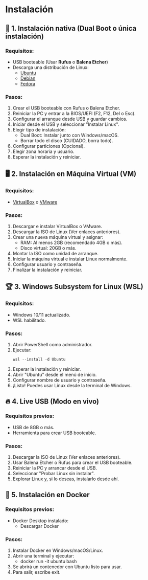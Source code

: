 # Instalación

## 🚀 1. Instalación nativa (Dual Boot o única instalación)
### Requisitos:
- USB booteable (Usar **Rufus** o **Balena Etcher**)
- Descarga una distribución de Linux:
  - [Ubuntu](https://ubuntu.com/download)
  - [Debian](https://www.debian.org/download)
  - [Fedora](https://fedoraproject.org//#editions)

### Pasos:
1. Crear el USB booteable con Rufus o Balena Etcher.
2. Reiniciar la PC y entrar a la BIOS/UEFI (F2, F12, Del o Esc).
3. Configurar el arranque desde USB y guardar cambios.
4. Iniciar desde el USB y seleccionar "Instalar Linux".
5. Elegir tipo de instalación:
    - Dual Boot: Instalar junto con Windows/macOS.
    - Borrar todo el disco (CUIDADO, borra todo).
6. Configurar particiones (Opcional).
7. Elegir zona horaria y usuario.
8. Esperar la instalación y reiniciar.

## 🖥 2. Instalación en Máquina Virtual (VM)
### Requisitos:
- [VirtualBox](https://www.virtualbox.org/) o [VMware](https://www.vmware.com/products/workstation-player.html)

### Pasos:
1. Descargar e instalar VirtualBox o VMware.
2. Descargar la ISO de Linux (Ver enlaces anteriores).
3. Crear una nueva máquina virtual y asignar:
    - RAM: Al menos 2GB (recomendado 4GB o más).
    - Disco virtual: 20GB o más.
4. Montar la ISO como unidad de arranque.
5. Iniciar la máquina virtual e instalar Linux normalmente.
6. Configurar usuario y contraseña.
7. Finalizar la instalación y reiniciar.

## 🏆 3. Windows Subsystem for Linux (WSL)
### Requisitos:
- Windows 10/11 actualizado.
- WSL habilitado.

### Pasos:
1. Abrir PowerShell como administrador.
2. Ejecutar:
   ```powershell
   wsl --install -d Ubuntu
3. Esperar la instalación y reiniciar.
4. Abrir "Ubuntu" desde el menú de inicio.
5. Configurar nombre de usuario y contraseña.
6. ¡Listo! Puedes usar Linux desde la terminal de Windows.

## 🔥 4. Live USB (Modo en vivo)
### Requisitos previos:
- USB de 8GB o más.
- Herramienta para crear USB booteable.

### Pasos:
1. Descargar la ISO de Linux (Ver enlaces anteriores).
2. Usar Balena Etcher o Rufus para crear el USB booteable.
3. Reiniciar la PC y arrancar desde el USB.
4. Seleccionar "Probar Linux sin instalar".
5. Explorar Linux y, si lo deseas, instalarlo desde ahí.

## 🐳 5. Instalación en Docker
### Requisitos previos:
- Docker Desktop instalado:
    - Descargar Docker

### Pasos:
1. Instalar Docker en Windows/macOS/Linux.
2. Abrir una terminal y ejecutar:
    - docker run -it ubuntu bash
3. Se abrirá un contenedor con Ubuntu listo para usar.
4. Para salir, escribe exit.